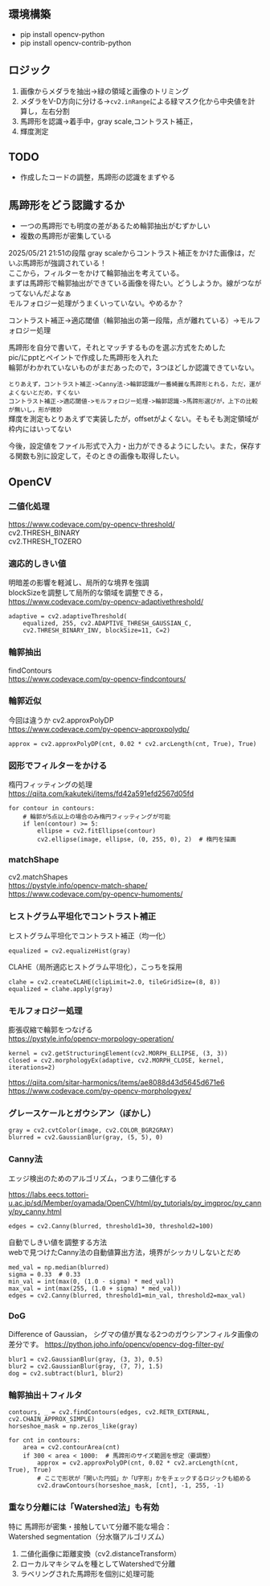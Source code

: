 ## 環境構築

- pip install opencv-python
- pip install opencv-contrib-python

## ロジック

1. 画像からメダラを抽出->緑の領域と画像のトリミング
2. メダラをV-D方向に分ける->`cv2.inRange`による緑マスク化から中央値を計算し，左右分割
3. 馬蹄形を認識->着手中，gray scale,コントラスト補正，
4. 輝度測定


## TODO
- 作成したコードの調整，馬蹄形の認識をまずやる

## 馬蹄形をどう認識するか
- 一つの馬蹄形でも明度の差があるため輪郭抽出がむずかしい
- 複数の馬蹄形が密集している

2025/05/21 21:51の段階
gray scaleからコントラスト補正をかけた画像は，だいぶ馬蹄形が強調されている！  
ここから，フィルターをかけて輪郭抽出を考えている。  
まずは馬蹄形で輪郭抽出ができている画像を得たい。どうしようか。線がつながってないんだよなぁ  
モルフォロジー処理がうまくいっていない。やめるか？

コントラスト補正->適応閾値（輪郭抽出の第一段階，点が離れている）->モルフォロジー処理

馬蹄形を自分で書いて，それとマッチするものを選ぶ方式をためした  
pic/にpptとペイントで作成した馬蹄形を入れた  
輪郭がわかれていないものがまだあったので，3つほどしか認識できていない。

`とりあえず，コントラスト補正->Canny法->輪郭認識が一番綺麗な馬蹄形とれる，ただ，運がよくないとだめ，すくない`  
`コントラスト補正->適応閾値->モルフォロジー処理->輪郭認識->馬蹄形選びが，上下の比較が無いし，形が微妙`  
輝度を測定もとりあえずで実装したが，offsetがよくない。そもそも測定領域が枠内にはいってない　 

今後，設定値をファイル形式で入力・出力ができるようにしたい。また，保存する関数も別に設定して，そのときの画像も取得したい。


## OpenCV

### 二値化処理

https://www.codevace.com/py-opencv-threshold/  
cv2.THRESH_BINARY  
cv2.THRESH_TOZERO  



### 適応的しきい値

明暗差の影響を軽減し、局所的な境界を強調  
blockSizeを調整して局所的な領域を調整できる，
https://www.codevace.com/py-opencv-adaptivethreshold/  

```
adaptive = cv2.adaptiveThreshold(
    equalized, 255, cv2.ADAPTIVE_THRESH_GAUSSIAN_C, 
    cv2.THRESH_BINARY_INV, blockSize=11, C=2)
```

### 輪郭抽出
findContours  
https://www.codevace.com/py-opencv-findcontours/

### 輪郭近似
今回は違うか
cv2.approxPolyDP  
https://www.codevace.com/py-opencv-approxpolydp/  
```
approx = cv2.approxPolyDP(cnt, 0.02 * cv2.arcLength(cnt, True), True)
```

### 図形でフィルターをかける
楕円フィッティングの処理  
https://qiita.com/kakuteki/items/fd42a591efd2567d05fd  
```
for contour in contours:
    # 輪郭が5点以上の場合のみ楕円フィッティングが可能
    if len(contour) >= 5:
        ellipse = cv2.fitEllipse(contour)
        cv2.ellipse(image, ellipse, (0, 255, 0), 2)  # 楕円を描画
```

### matchShape
cv2.matchShapes  
https://pystyle.info/opencv-match-shape/  
https://www.codevace.com/py-opencv-humoments/  




### ヒストグラム平坦化でコントラスト補正

ヒストグラム平坦化でコントラスト補正（均一化）
```
equalized = cv2.equalizeHist(gray)
```
CLAHE（局所適応ヒストグラム平坦化），こっちを採用
```
clahe = cv2.createCLAHE(clipLimit=2.0, tileGridSize=(8, 8))
equalized = clahe.apply(gray)
```

### モルフォロジー処理

膨張収縮で輪郭をつなげる  
https://pystyle.info/opencv-morpology-operation/  
```
kernel = cv2.getStructuringElement(cv2.MORPH_ELLIPSE, (3, 3))
closed = cv2.morphologyEx(adaptive, cv2.MORPH_CLOSE, kernel, iterations=2)
```

https://qiita.com/sitar-harmonics/items/ae8088d43d5645d671e6  
https://www.codevace.com/py-opencv-morphologyex/  

### グレースケールとガウシアン（ぼかし）
```
gray = cv2.cvtColor(image, cv2.COLOR_BGR2GRAY)
blurred = cv2.GaussianBlur(gray, (5, 5), 0)
```


### Canny法
エッジ検出のためのアルゴリズム，つまり二値化する  

https://labs.eecs.tottori-u.ac.jp/sd/Member/oyamada/OpenCV/html/py_tutorials/py_imgproc/py_canny/py_canny.html  

```
edges = cv2.Canny(blurred, threshold1=30, threshold2=100)
```
自動でしきい値を調整する方法  
webで見つけたCanny法の自動値算出方法，境界がシッカリしないとだめ
```
med_val = np.median(blurred)
sigma = 0.33  # 0.33
min_val = int(max(0, (1.0 - sigma) * med_val))
max_val = int(max(255, (1.0 + sigma) * med_val))
edges = cv2.Canny(blurred, threshold1=min_val, threshold2=max_val)
```
### DoG
Difference of Gaussian， シグマの値が異なる2つのガウシアンフィルタ画像の差分です。
https://python.joho.info/opencv/opencv-dog-filter-py/
```
blur1 = cv2.GaussianBlur(gray, (3, 3), 0.5)
blur2 = cv2.GaussianBlur(gray, (7, 7), 1.5)
dog = cv2.subtract(blur1, blur2)
```

### 輪郭抽出＋フィルタ
```
contours, _ = cv2.findContours(edges, cv2.RETR_EXTERNAL, cv2.CHAIN_APPROX_SIMPLE)
horseshoe_mask = np.zeros_like(gray)

for cnt in contours:
    area = cv2.contourArea(cnt)
    if 300 < area < 1000:  # 馬蹄形のサイズ範囲を想定（要調整）
        approx = cv2.approxPolyDP(cnt, 0.02 * cv2.arcLength(cnt, True), True)
        # ここで形状が「開いた円弧」か「U字形」かをチェックするロジックも組める
        cv2.drawContours(horseshoe_mask, [cnt], -1, 255, -1)
```

### 重なり分離には「Watershed法」も有効
特に 馬蹄形が密集・接触していて分離不能な場合：  
Watershed segmentation（分水嶺アルゴリズム）
1. 二値化画像に距離変換（cv2.distanceTransform）
2. ローカルマキシマムを種としてWatershedで分離
3. ラベリングされた馬蹄形を個別に処理可能